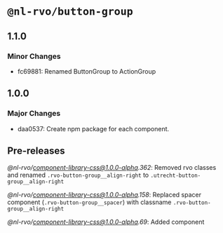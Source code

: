 # `@nl-rvo/button-group`

## 1.1.0

### Minor Changes

- fc69881: Renamed ButtonGroup to ActionGroup

## 1.0.0

### Major Changes

- daa0537: Create npm package for each component.

## Pre-releases

_@nl-rvo/component-library-css@1.0.0-alpha.362_:
Removed rvo classes and renamed `.rvo-button-group__align-right` to `.utrecht-button-group__align-right`

_@nl-rvo/component-library-css@1.0.0-alpha.158_:
Replaced spacer component (`.rvo-button-group__spacer`) with classname `.rvo-button-group__align-right`

_@nl-rvo/component-library-css@1.0.0-alpha.69_:
Added component
